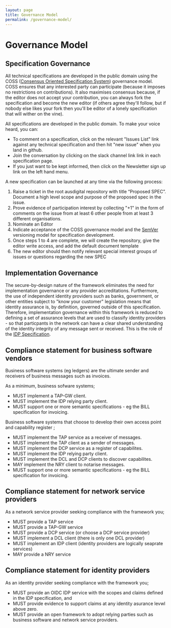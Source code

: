 ```yaml
---
layout: page
title: Governance Model
permalink: /governance-model/
---
```

# Governance Model

## Specification Governance
All technical specifications are developed in the public domain using the COSS ([Consensus Oriented Specification System](https://rfc.unprotocols.org/spec:2/COSS/)) governance model. COSS ensures that any interested party can participate (because it imposes no restrictions on contributions). It also maximises consensus because, if the editor does not accept your contribution, you can always fork the specification and become the new editor (if others agree they'll follow, but if nobody else likes your fork then you'll be editor of a lonely specification that will wither on the vine).

All specifications are developed in the public domain. To make your voice heard, you can:

 * To comment on a specification, click on the relevant "Issues List" link against any technical specification and then hit "new issue" when you land in github.
 * Join the conversation by clicking on the slack channel link link in each specification page.
 * If you just want to be kept informed, then click on the Newsletter sign up link on the left hand menu.

A new specification can be launched at any time via the following process:

 1. Raise a ticket in the root ausdigital repository with title “Proposed SPEC”. Document a high level scope and purpose of the proposed spec in the issue.
 2. Prove evidence of participation interest by collecting "+1" in the form of comments on the issue from at least 6 other people from at least 3 different organisations.
 3. Nominate an Editor
 4. Indicate acceptance of the COSS governance model and the [SemVer](http://semver.org/) versioning model for specification development.
  5. Once steps 1 to 4 are complete, we will create the repository, give the editor write access, and add the default document template
 6. The new editor should then notify relevant special interest groups of issues or questions regarding the new SPEC

## Implementation Governance
The secure-by-design nature of the framework eliminates the need for implementation governance or any provider accreditations. Furthermore, the use of independent identity providers such as banks, government, or other entities subject to "know your customer" legislation means that identity assurance is, by definition, governed outside of this specification. Therefore, implementation governance within this framework is reduced to defining a set of assurance levels that are used to classify identity providers - so that particpants in the network can have a clear shared understanding of the identity integrity of any message sent or received. This is the role of the [IDP Specification](https://ausdigital-idp.readthedocs.org/).


## Compliance statement for business software vendors

Business software systems (eg ledgers) are the ultimate sender and receivers of business messages such as invoices. 

As a minimum, business sofware systems;

 * MUST implement a TAP-GW client.
 * MUST implement the IDP relying party client.
 * MUST support one or more semantic specifications - eg the BILL specification for invoicing.
 
Business software systems that choose to develop their own access point and capability register ;

 * MUST implement the TAP service as a receiver of messages.
 * MUST implement the TAP client as a sender of messages.
 * MUST implement the DCP service as a register of capabilites.
 * MUST implement the IDP relying party client.
 * MUST implement the DCL and DCP clients to discover capabilites.
 * MAY implement the NRY client to notarise messages.
 * MUST support one or more semantic specifications - eg the BILL specification for invoicing.
 
## Compliance statement for network service providers

As a network service provider seeking compliance with the framework you;

 * MUST provide a TAP service
 * MUST provide a TAP-GW service
 * MUST provide a DCP service (or choose a DCP service provider)
 * MUST implement a DCL client (there is only one DCL provider)
 * MUST implement an IDP client (identity providers are logically seaprate services)
 * MAY provide a NRY service

## Compliance statement for identity providers

As an identity provider seeking compliance with the framework you;

* MUST provide an OIDC IDP service with the scopes and claims defined in the IDP specification, and
* MUST provide evidence to support claims at any identity asurance levwl above zero.
* MUST provide an open framework to adopt relying parties such as business software and network service providers.
